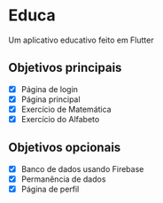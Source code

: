 # Educa

Um aplicativo educativo feito em Flutter

## Objetivos principais

* [x] Página de login
* [X] Página principal
* [x] Exercício de Matemática 
* [x] Exercício do Alfabeto

## Objetivos opcionais

* [x] Banco de dados usando Firebase 
* [x] Permanência de dados 
* [X] Página de perfil
